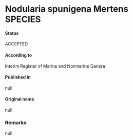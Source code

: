 Nodularia spunigena Mertens SPECIES
=======

#### Status
ACCEPTED

#### According to
Interim Register of Marine and Nonmarine Genera

#### Published in
null

#### Original name
null

### Remarks
null